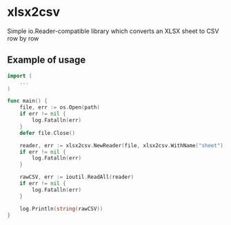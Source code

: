 # xlsx2csv
Simple io.Reader-compatible library which converts an XLSX sheet to CSV row by row

## Example of usage
``` go
import (
    ...
)

func main() {
    file, err := os.Open(path)
    if err != nil {
        log.Fatalln(err)
    }
    defer file.Close()

    reader, err := xlsx2csv.NewReader(file, xlsx2csv.WithName("sheet"), ',')
    if err != nil {
        log.Fatalln(err)
    }

    rawCSV, err := ioutil.ReadAll(reader)
    if err != nil {
        log.Fatalln(err)
    }

    log.Println(string(rawCSV))
}
```